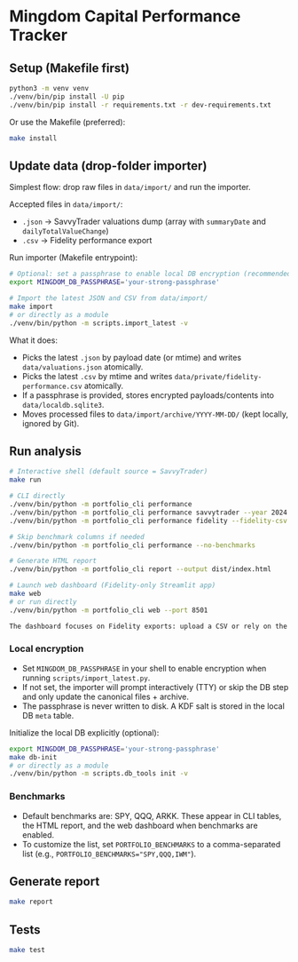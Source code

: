 # Mingdom Capital Performance Tracker

## Setup (Makefile first)

```bash
python3 -m venv venv
./venv/bin/pip install -U pip
./venv/bin/pip install -r requirements.txt -r dev-requirements.txt
```

Or use the Makefile (preferred):

```bash
make install
```

## Update data (drop-folder importer)

Simplest flow: drop raw files in `data/import/` and run the importer.

Accepted files in `data/import/`:
- `.json` → SavvyTrader valuations dump (array with `summaryDate` and `dailyTotalValueChange`)
- `.csv` → Fidelity performance export

Run importer (Makefile entrypoint):

```bash
# Optional: set a passphrase to enable local DB encryption (recommended)
export MINGDOM_DB_PASSPHRASE='your-strong-passphrase'

# Import the latest JSON and CSV from data/import/
make import
# or directly as a module
./venv/bin/python -m scripts.import_latest -v
```

What it does:
- Picks the latest `.json` by payload date (or mtime) and writes `data/valuations.json` atomically.
- Picks the latest `.csv` by mtime and writes `data/private/fidelity-performance.csv` atomically.
- If a passphrase is provided, stores encrypted payloads/contents into `data/localdb.sqlite3`.
- Moves processed files to `data/import/archive/YYYY-MM-DD/` (kept locally, ignored by Git).

## Run analysis

```bash
# Interactive shell (default source = SavvyTrader)
make run

# CLI directly
./venv/bin/python -m portfolio_cli performance
./venv/bin/python -m portfolio_cli performance savvytrader --year 2024
./venv/bin/python -m portfolio_cli performance fidelity --fidelity-csv data/private/fidelity-performance.csv

# Skip benchmark columns if needed
./venv/bin/python -m portfolio_cli performance --no-benchmarks

# Generate HTML report
./venv/bin/python -m portfolio_cli report --output dist/index.html

# Launch web dashboard (Fidelity-only Streamlit app)
make web
# or run directly
./venv/bin/python -m portfolio_cli web --port 8501

The dashboard focuses on Fidelity exports: upload a CSV or rely on the fallback path shown in the UI. SavvyTrader data remains available through the CLI commands above.
```

### Local encryption

- Set `MINGDOM_DB_PASSPHRASE` in your shell to enable encryption when running `scripts/import_latest.py`.
- If not set, the importer will prompt interactively (TTY) or skip the DB step and only update the canonical files + archive.
- The passphrase is never written to disk. A KDF salt is stored in the local DB `meta` table.

Initialize the local DB explicitly (optional):

```bash
export MINGDOM_DB_PASSPHRASE='your-strong-passphrase'
make db-init
# or directly as a module
./venv/bin/python -m scripts.db_tools init -v
```

### Benchmarks

- Default benchmarks are: SPY, QQQ, ARKK. These appear in CLI tables, the HTML report, and the web dashboard when benchmarks are enabled.
- To customize the list, set `PORTFOLIO_BENCHMARKS` to a comma-separated list (e.g., `PORTFOLIO_BENCHMARKS="SPY,QQQ,IWM"`).

## Generate report

```bash
make report
```

## Tests

```bash
make test
```
